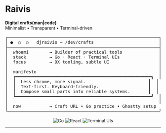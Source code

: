 # Raivis

**Digital crafts(man|code)**  
Minimalist • Transparent • Terminal-driven  

<pre>
┌──────────────────────────────────────────────────────────┐
│ ●  ○  ○   djraivis — /dev/crafts                         │
├──────────────────────────────────────────────────────────┤
│  whoami        → Builder of practical tools              │
│  stack         → Go · React · Terminal UIs               │
│  focus         → DX tooling, subtle UI                   │
│                                                          │
│  manifesto                                               │
│  ┏━━━━━━━━━━━━━━━━━━━━━━━━━━━━━━━━━━━━━━━━━━━━━━━━━━━━┓  │
│  ┃  Less chrome, more signal.                        ┃  │
│  ┃  Text-first. Keyboard-friendly.                   ┃  │
│  ┃  Compose small parts into reliable systems.       ┃  │
│  ┗━━━━━━━━━━━━━━━━━━━━━━━━━━━━━━━━━━━━━━━━━━━━━━━━━━━━┛  │
│                                                          │
│  now           → Craft URL • Go practice • Ghostty setup  │
└──────────────────────────────────────────────────────────┘
</pre>

<!-- Minimal "Dark Glass" Badges -->
<p align="center">
  <img src="https://img.shields.io/badge/-Go-0D1117?style=flat&logo=go&logoColor=00ADD8&labelColor=0D1117" alt="Go" />
  <img src="https://img.shields.io/badge/-React-0D1117?style=flat&logo=react&logoColor=61DAFB&labelColor=0D1117" alt="React" />
  <img src="https://img.shields.io/badge/-Terminal UIs-0D1117?style=flat&logo=gnometerminal&logoColor=FFFFFF&labelColor=0D1117" alt="Terminal UIs" />
</p>

---
